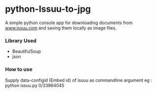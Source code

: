 # python-Issuu-to-jpg
A simple python console app for downloading documents from www.issuu.com and saving them locally as image files. 

### Library Used
- BeautifulSoup
- json

### How to use
Supply data-configid (Embed id) of issuu as commandline argument
eg : python issuu.py 0/33964045
